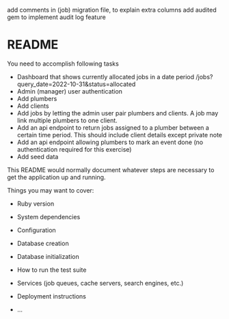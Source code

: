 add comments in (job) migration file, to explain extra columns
add audited gem to implement audit log feature

# README

You need to accomplish following tasks
- Dashboard that shows currently allocated jobs in a date period
    /jobs?query_date=2022-10-31&status=allocated
- Admin (manager) user authentication
- Add plumbers
- Add clients
- Add jobs by letting the admin user pair plumbers and clients. A job may link multiple plumbers to one client.
- Add an api endpoint to return jobs assigned to a plumber between a certain time period. This should include client details except private note
- Add an api endpoint allowing plumbers to mark an event done (no authentication required for this exercise)
- Add seed data

This README would normally document whatever steps are necessary to get the
application up and running.

Things you may want to cover:

* Ruby version

* System dependencies

* Configuration

* Database creation

* Database initialization

* How to run the test suite

* Services (job queues, cache servers, search engines, etc.)

* Deployment instructions

* ...
